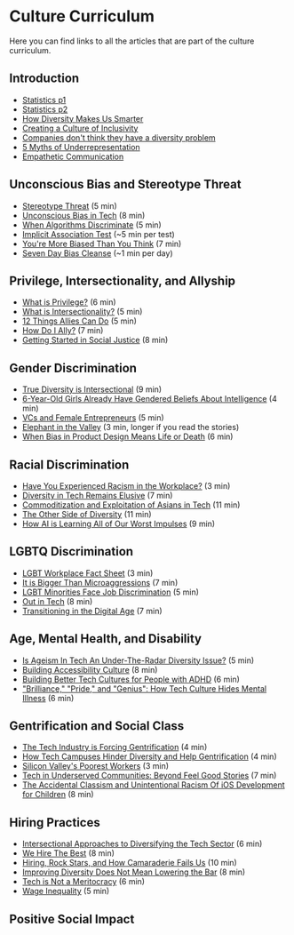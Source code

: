 # Culture Curriculum

Here you can find links to all the articles that are part of the culture curriculum.

## Introduction

+ [Statistics p1][stats]
+ [Statistics p2][stats2]
+ [How Diversity Makes Us Smarter][diversity-smarter]
+ [Creating a Culture of Inclusivity][inclusivity]
+ [Companies don't think they have a diversity problem][no-problem]
+ [5 Myths of Underrepresentation][underrep-myths]
+ [Empathetic Communication][empathetic-comm]

[stats]: http://www.informationisbeautiful.net/visualizations/diversity-in-tech/
[stats2]: http://graphics.wsj.com/diversity-in-tech-companies/
[diversity-smarter]: https://www.scientificamerican.com/article/how-diversity-makes-us-smarter/
[inclusivity]: http://betakit.com/fixing-techs-diversity-problem-means-creating-a-culture-of-inclusivity/
[no-problem]: https://www.bizjournals.com/sanjose/news/2017/03/23/silicon-valley-tech-diversity.html
[underrep-myths]: https://www.linkedin.com/pulse/5-myths-underrepresentation-dominic-price
[empathetic-comm]: https://modelviewculture.com/pieces/breaking-the-tech-language-barrier-how-empathetic-communication-can-bridge-the-gaps

## Unconscious Bias and Stereotype Threat

+ [Stereotype Threat][stereotype-threat] (5 min)
+ [Unconscious Bias in Tech][unconscious-bias] (8 min)
+ [When Algorithms Discriminate][algos-discriminate] (5 min)
+ [Implicit Association Test][iap-test] (~5 min per test)
+ [You're More Biased Than You Think][more-biased] (7 min)
+ [Seven Day Bias Cleanse][bias-cleanse] (~1 min per day)

[stereotype-threat]: http://www.nytimes.com/2012/10/07/opinion/sunday/intelligence-and-the-stereotype-threat.html
[unconscious-bias]: https://medium.com/@aldynchwelos/unconscious-bias-in-tech-why-women-leave-their-engineering-careers-f9653185d17b
[algos-discriminate]: https://www.nytimes.com/2015/07/10/upshot/when-algorithms-discriminate.html
[iap-test]: https://implicit.harvard.edu/implicit/takeatest.html
[more-biased]: https://www.fastcompany.com/3036627/youre-more-biased-than-you-think
[bias-cleanse]: http://www.lookdifferent.org/what-can-i-do/bias-cleanse

## Privilege, Intersectionality, and Allyship

+ [What is Privilege?][privilege] (6 min)
+ [What is Intersectionality?][Intersectionality] (5 min)
+ [12 Things Allies Can Do][allies] (5 min)
+ [How Do I Ally?][allies-2] (7 min)
+ [Getting Started in Social Justice][social-justice] (8 min)

[privilege]: https://www.buzzfeed.com/nicolaharvey/what-is-privilege
[intersectionality]: http://www.care2.com/causes/what-is-intersectionality-and-why-is-it-important.html
[allies]: https://blog.techinclusion.co/tech-diversity-12-things-an-ally-can-do-ca5c93435d26
[allies-2]: https://medium.com/@hadrad1000/how-do-i-ally-being-an-ally-to-women-in-technology-73b70fb86a98
[social-justice]: https://modelviewculture.com/pieces/getting-started-in-techs-social-justice-movement

## Gender Discrimination

+ [True Diversity is Intersectional][intersectional] (9 min)
+ [6-Year-Old Girls Already Have Gendered Beliefs About Intelligence][gendered-beliefs] (4 min)
+ [VCs and Female Entrepreneurs][vc-entrepreneurs] (5 min)
+ [Elephant in the Valley][elephant] (3 min, longer if you read the stories)
+ [When Bias in Product Design Means Life or Death][bias-product] (6 min)

[intersectional]: https://medium.com/projectinclude/true-diversity-is-intersectional-2282b8da8882
[gendered-beliefs]: https://www.theatlantic.com/science/archive/2017/01/six-year-old-girls-already-have-gendered-beliefs-about-intelligence/514340/
[vc-entrepreneurs]: https://hbr.org/2017/05/we-recorded-vcs-conversations-and-analyzed-how-differently-they-talk-about-female-entrepreneurs
[elephant]: https://www.elephantinthevalley.com/
[bias-product]: https://techcrunch.com/2016/11/16/when-bias-in-product-design-means-life-or-death/

## Racial Discrimination

+ [Have You Experienced Racism in the Workplace?][racism-stats] (3 min)
+ [Diversity in Tech Remains Elusive][diversity-elusive] (7 min)
+ [Commoditization and Exploitation of Asians in Tech][asian-racism] (11 min)
+ [The Other Side of Diversity][other-side-diversity] (11 min)
+ [How AI is Learning All of Our Worst Impulses][ai-impulses] (9 min)

[racism-stats]: https://www.comparably.com/guest/culture/tech/all-departments/109-have-you-ever-experienced-racism-in-the-workplace
[diversity-elusive]: https://modelviewculture.com/pieces/diversity-in-tech-remains-elusive-due-to-racism-lack-of-representation-and-cultural-differences
[asian-racism]: https://modelviewculture.com/pieces/damaged-karma-commoditization-and-exploitation-of-asians-in-tech
[other-side-diversity]: https://medium.com/this-is-hard/the-other-side-of-diversity-1bb3de2f053e
[ai-impulses]: https://www.theguardian.com/inequality/2017/aug/08/rise-of-the-racist-robots-how-ai-is-learning-all-our-worst-impulses

## LGBTQ Discrimination

+ [LGBT Workplace Fact Sheet][lgbt-stats] (3 min)
+ [It is Bigger Than Microaggressions][bigger-microaggressions] (7 min)
+ [LGBT Minorities Face Job Discrimination][lgbt-minorities] (5 min)
+ [Out in Tech][out-in-tech] (8 min)
+ [Transitioning in the Digital Age][transitioning-digital] (7 min)

[lgbt-stats]: http://outandequal.org/2017-workplace-equality-fact-sheet/
[bigger-microaggressions]: https://modelviewculture.com/pieces/it-is-bigger-than-microaggressions
[lgbt-minorities]: https://www.bna.com/lgbt-minorities-face-high-unemployment-job-discrimination-low-wages-study-finds/
[out-in-tech]: https://www.geekwire.com/2015/out-in-tech-what-its-like-to-be-lgbt-in-an-industry-struggling-with-diversity/
[transitioning-digital]: https://modelviewculture.com/pieces/transitioning-in-the-digital-age

## Age, Mental Health, and Disability

+ [Is Ageism In Tech An Under-The-Radar Diversity Issue?][ageism] (5 min)
+ [Building Accessibility Culture][accessibility] (8 min)
+ [Building Better Tech Cultures for People with ADHD][adhd] (6 min)
+ ["Brilliance," "Pride," and "Genius": How Tech Culture Hides Mental Illness][mental-illness] (6 min) 

[ageism]: https://www.fastcompany.com/3054204/is-ageism-in-tech-an-under-the-radar-diversity-issue
[accessibility]: https://modelviewculture.com/pieces/building-accessibility-culture
[adhd]: https://modelviewculture.com/pieces/building-better-tech-cultures-for-people-with-adhd
[mental-illness]: https://modelviewculture.com/pieces/brilliance-pride-and-genius-how-tech-culture-hides-mental-illness

## Gentrification and Social Class

+ [The Tech Industry is Forcing Gentrification][gentrification] (4 min)
+ [How Tech Campuses Hinder Diversity and Help Gentrification][tech-campuses] (4 min)
+ [Silicon Valley's Poorest Workers][poor-workers] (3 min)
+ [Tech in Underserved Communities: Beyond Feel Good Stories][underserved-communities] (7 min)
+ [The Accidental Classism and Unintentional Racism Of iOS Development for Children][ios-classism] (8 min)

[gentrification]: https://thetempest.co/2017/05/01/now-beyond/tech-money/tech-industry-gentrification/
[tech-campuses]: https://www.wired.com/2017/02/tech-campuses-hinder-diversity-help-gentrification/
[poor-workers]: https://www.theguardian.com/technology/2016/jan/28/silicon-valley-service-workers-poor-intel-tech-facebook
[underserved-communities]: https://modelviewculture.com/pieces/tech-in-underserved-communities-beyond-feel-good-stories
[ios-classism]: https://modelviewculture.com/pieces/the-accidental-classism-and-unintentional-racism-of-ios-development-for-children

## Hiring Practices

+ [Intersectional Approaches to Diversifying the Tech Sector][intersectional-diversifying] (6 min)
+ [We Hire The Best][the-best] (8 min)
+ [Hiring, Rock Stars, and How Camaraderie Fails Us][rock-stars] (10 min)
+ [Improving Diversity Does Not Mean Lowering the Bar][lowering-bar] (8 min)
+ [Tech is Not a Meritocracy][meritocracy] (6 min)
+ [Wage Inequality][wage-inequality] (5 min)

[intersectional-diversifying]: https://modelviewculture.com/pieces/intersectional-approaches-to-diversifying-the-tech-sector
[the-best]: https://modelviewculture.com/pieces/we-hire-the-best
[rock-stars]: https://modelviewculture.com/pieces/hiring-rock-stars-and-how-camaraderie-fails-us
[lowering-bar]: https://kateheddleston.com/blog/improving-diversity-does-not-mean-lowering-the-bar
[meritocracy]: https://qz.com/66866/once-and-for-all-tech-is-not-a-meritocracy/
[wage-inequality]: https://hired.com/gender-wage-gap-2017

## Positive Social Impact
